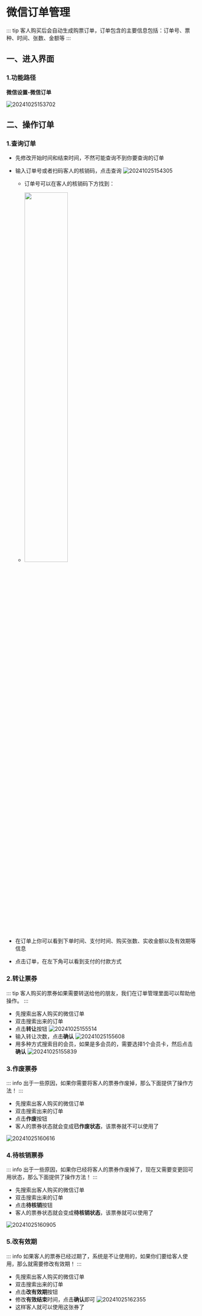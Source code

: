 
# 微信订单管理
::: tip
客人购买后会自动生成购票订单，订单包含的主要信息包括：订单号、票种、时间、张数、金额等
:::
## 一、进入界面
### 1.功能路径
**微信设置-微信订单**

![20241025153702](https://wiki-cdsoft.oss-cn-hangzhou.aliyuncs.com/20241025153702.png)

## 二、操作订单
### 1.查询订单
+ 先修改开始时间和结束时间，不然可能查询不到你要查询的订单
+ 输入订单号或者扫码客人的核销码，点击查询
  ![20241025154305](https://wiki-cdsoft.oss-cn-hangzhou.aliyuncs.com/20241025154305.png)
  + 订单号可以在客人的核销码下方找到：
  
  + <img src="https://wiki-cdsoft.oss-cn-hangzhou.aliyuncs.com/20241025154409.png" width="50%" height="50%">

+ 在订单上你可以看到下单时间、支付时间、购买张数、实收金额以及有效期等信息
+ 点击订单，在左下角可以看到支付的付款方式

### 2.转让票券

::: tip
客人购买的票券如果需要转送给他的朋友，我们在订单管理里面可以帮助他操作。
:::
+ 先搜索出客人购买的微信订单
+ 双击搜索出来的订单
+ 点击**转让**按钮
  ![20241025155514](https://wiki-cdsoft.oss-cn-hangzhou.aliyuncs.com/20241025155514.png)
+ 输入转让次数，点击**确认**
  ![20241025155608](https://wiki-cdsoft.oss-cn-hangzhou.aliyuncs.com/20241025155608.png)
+ 用多种方式搜索目的会员，如果是多会员的，需要选择1个会员卡，然后点击**确认**
  ![20241025155839](https://wiki-cdsoft.oss-cn-hangzhou.aliyuncs.com/20241025155839.png)


### 3.作废票券
::: info
出于一些原因，如果你需要将客人的票券作废掉，那么下面提供了操作方法！
:::
+ 先搜索出客人购买的微信订单
+ 双击搜索出来的订单
+ 点击**作废**按钮
+ 客人的票券状态就会变成**已作废状态**，该票券就不可以使用了


![20241025160616](https://wiki-cdsoft.oss-cn-hangzhou.aliyuncs.com/20241025160616.png)

### 4.待核销票券
::: info
出于一些原因，如果你已经将客人的票券作废掉了，现在又需要变更回可用状态，那么下面提供了操作方法！
:::
+ 先搜索出客人购买的微信订单
+ 双击搜索出来的订单
+ 点击**待核销**按钮
+ 客人的票券状态就会变成**待核销状态**，该票券就可以使用了

![20241025160905](https://wiki-cdsoft.oss-cn-hangzhou.aliyuncs.com/20241025160905.png)

### 5.改有效期
::: info
如果客人的票券已经过期了，系统是不让使用的，如果你们要给客人使用，那么就需要修改有效期！
:::

+ 先搜索出客人购买的微信订单
+ 双击搜索出来的订单
+ 点击**改有效期**按钮
+ 修改**有效结束**时间，点击**确认**即可
  ![20241025162355](https://wiki-cdsoft.oss-cn-hangzhou.aliyuncs.com/20241025162355.png)
+ 这样客人就可以使用这张券了